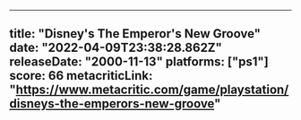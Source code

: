 
---
title: "Disney's The Emperor's New Groove"
date: "2022-04-09T23:38:28.862Z"
releaseDate: "2000-11-13"
platforms: ["ps1"]
score: 66
metacriticLink: "https://www.metacritic.com/game/playstation/disneys-the-emperors-new-groove"
---
